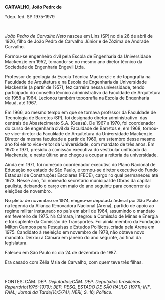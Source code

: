 **CARVALHO, João Pedro de**

\*dep. fed. SP 1975-1979.

 

*João Pedro de Carvalho Neto* nasceu em Lins (SP) no dia 26 de abril de
1926, filho de João Pedro de Carvalho Júnior e de Zózima de Andrade
Carvalho.

Formou-se engenheiro civil pela Escola de Engenharia da Universidade
Mackenzie em 1952, tornando-se no mesmo ano diretor técnico da Sociedade
de Engenharia Engevil Ltda.

Professor de geologia da Escola Técnica Mackenzie e de topografia na
Faculdade de Arquitetura e na Escola de Engenharia da Universidade
Mackenzie (a partir de 1957), fez carreira nessa universidade, tendo
participado do conselho técnico administrativo da Faculdade de
Arquitetura de 1958 a 1964. Lecionou também topografia na Escola de
Engenharia Mauá, até 1967.

Em 1966, ao mesmo tempo em que se tornava professor da Faculdade de
Tecnologia de Barretos (SP), foi designado diretor administrativo  das
centrais de Abastecimento S.A. (Ceasa). De 1967 a 1970, foi coordenador
do curso de engenharia civil da Faculdade de Barretos e, em 1968,
tornou-se vice-diretor da Faculdade de Arquitetura da Universidade
Mackenzie. Diretor da mesma faculdade a partir de 1969, em setembro
desse mesmo ano foi eleito vice-reitor da Universidade, com mandato de
três anos. Em 1970 e 1971, presidiu a comissão executiva do vestibular
unificado da Mackenzie, e neste último ano chegou a ocupar a reitoria da
universidade.

Ainda em 1971, foi nomeado coordenador executivo do Plano Nacional de
Educação no estado de São Paulo, e tornou-se diretor executivo do Fundo
Estadual de Construções Escolares (FECE), cargo no qual permaneceu até
1973. Nesse ano, foi nomeado secretário municipal de Obras da capital
paulista, deixando o cargo em maio do ano seguinte para concorrer às
eleições de novembro.

No pleito de novembro de 1974, elegeu-se deputado federal por São Paulo
na legenda da Aliança Renovadora Nacional (Arena), partido de apoio ao
regime militar instaurado no país em abril de 1964, assumindo o mandato
em fevereiro de 1975. Na Câmara, integrou a Comissão de Minas e Energia
e foi suplente da Comissão de Transportes. Foi ainda membro da Fundação
Mílton Campos para Pesquisas e Estudos Políticos, criada pela Arena em
1975. Candidato à reeleição em novembro de 1978, não obteve novo
mandato. Deixou a Câmara em janeiro do ano seguinte, ao final da
legislatura.

Faleceu em São Paulo no dia 24 de dezembro de 1987.

Era casado com Zélia Maia de Carvalho, com quem teve três filhas.

 

FONTES: CÂM. DEP. *Deputados;*CÂM. DEP. *Deputados brasileiros.
Repertório*(1975-1979); DEP. PESQ. ESTADO DE SÃO PAULO (1971); INF.
FAM.; *Jornal da Tarde*(16/5/74); NÉRI, S. *16; Política*.**

 

 
